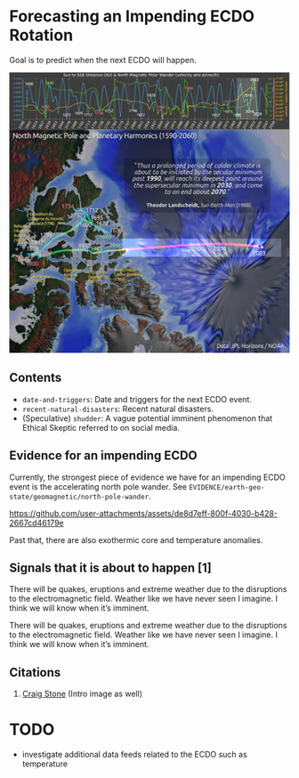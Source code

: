 # Forecasting an Impending ECDO Rotation

Goal is to predict when the next ECDO will happen.

![](img/landscheidt-rosetta.jpg)

## Contents

- `date-and-triggers`: Date and triggers for the next ECDO event.
- `recent-natural-disasters`: Recent natural disasters.
- (Speculative) `shudder`: A vague potential imminent phenomenon that Ethical Skeptic referred to on social media.

## Evidence for an impending ECDO

Currently, the strongest piece of evidence we have for an impending ECDO event is the accelerating north pole wander. See `EVIDENCE/earth-geo-state/geomagnetic/north-pole-wander`.

https://github.com/user-attachments/assets/de8d7eff-800f-4030-b428-2667cd46179e

Past that, there are also exothermic core and temperature anomalies.

## Signals that it is about to happen [1]

There will be quakes, eruptions and extreme weather due to the disruptions to the electromagnetic field. Weather like we have never seen I imagine. I think we will know when it’s imminent.

There will be quakes, eruptions and extreme weather due to the disruptions to the electromagnetic field. Weather like we have never seen I imagine. I think we will know when it’s imminent.

## Citations

1. [Craig Stone](https://nobulart.com) (Intro image as well)

# TODO

- investigate additional data feeds related to the ECDO such as temperature
